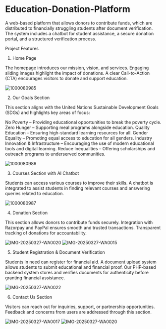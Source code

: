 # Education-Donation-Platform
A web-based platform that allows donors to contribute funds, which are distributed to financially struggling students after document verification. The system includes a chatbot for student assistance, a secure donation portal, and a structured verification process.

Project Features

1. Home Page
   
The homepage introduces our mission, vision, and services.
Engaging sliding images highlight the impact of donations.
A clear Call-to-Action (CTA) encourages visitors to donate and support education.

![1000080985](https://github.com/user-attachments/assets/f617dbbd-6c7d-4f75-8f47-67c0f1966284) 


2. Our Goals Section
   
This section aligns with the United Nations Sustainable Development Goals (SDGs) and highlights key areas of focus:

No Poverty – Providing educational opportunities to break the poverty cycle.
Zero Hunger – Supporting meal programs alongside education.
Quality Education – Ensuring high-standard learning resources for all.
Gender Equality – Promoting equal access to education for all genders.
Industry Innovation & Infrastructure – Encouraging the use of modern educational tools and digital learning.
Reduce Inequalities – Offering scholarships and outreach programs to underserved communities.

![1000080986](https://github.com/user-attachments/assets/f7d70b68-25cd-4ab4-8d20-de45847b86db)



3. Courses Section with AI Chatbot
   
Students can access various courses to improve their skills.
A chatbot is integrated to assist students in finding relevant courses and answering queries related to education.

![1000080987](https://github.com/user-attachments/assets/e42e20e9-35f5-417d-9539-adab1dcf773c)



4. Donation Section
   
This section allows donors to contribute funds securely.
Integration with Razorpay and PayPal ensures smooth and trusted transactions.
Transparent tracking of donations for accountability.

![IMG-20250327-WA0020](https://github.com/user-attachments/assets/2815e93b-5629-40cd-94cd-771042d3a984)
![IMG-20250327-WA0015](https://github.com/user-attachments/assets/4b2a0abd-e8bc-490b-9481-c877fb6a3151)


5. Student Registration & Document Verification
   
Students in need can register for financial aid.
A document upload system allows students to submit educational and financial proof.
Our PHP-based backend system stores and verifies documents for authenticity before granting financial assistance.

![IMG-20250327-WA0022](https://github.com/user-attachments/assets/0aa1742f-5cd4-48b0-8cfc-da541bf18298)



6. Contact Us Section
   
Visitors can reach out for inquiries, support, or partnership opportunities.
Feedback and concerns from users are addressed through this section.

![IMG-20250327-WA0017](https://github.com/user-attachments/assets/26f2f530-a454-4edb-aa01-ccbc7cc744ee)
![IMG-20250327-WA0020](https://github.com/user-attachments/assets/e05a3735-6c48-4cc5-ae32-f4f48dde029c)












